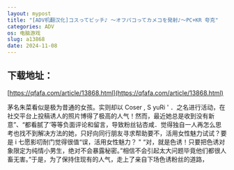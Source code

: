 ```yaml
---
layout: mypost
title: "[ADV机翻汉化]コスってビッチ♪ ～オフパコってカメコを発射♪～PC+KR 夸克"
categories: ADV
os: 电脑游戏
slug: a13868
date: 2024-11-08
---
```


## 下载地址：

[https://qfafa.com/article/13868.html](https://qfafa.com/article/13868.html)

茅名朱菜看似是极为昔通的女孩。实则却以 Coser , S yuRi ' ．之名进行活动，在社交平台上投稿诱人的照片博得了极高的人气！然而，最近她总是收到没有新意”、“都看腻了’等等负面评论和留言，导致粉丝钻杏咸．觉得独自一人再怎么思考也找不到解决方法的她，只好向同行朋友寻求帮助要不，活用女性魅力试试？要是 i 七愿影叨耐门觉得很值“误，活用女性魅力？ " “对，就是色诱！只要把色诱对象限定为纯情小男生，绝对不会暴露秘密。”相信不会引起太大问题毕竟他们都很人畜无害。”于是，为了保持住现有的人气，走上了亲自下场色诱粉丝的道路，